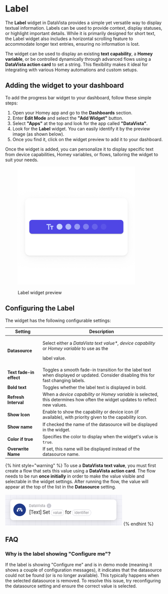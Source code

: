 # Label

The **Label** widget in DataVista provides a simple yet versatile way to display textual information. Labels can be used to provide context, display statuses, or highlight important details. While it is primarily designed for short text, the Label widget also includes a horizontal scrolling feature to accommodate longer text entries, ensuring no information is lost.&#x20;

The widget can be used to display an existing **text capability**, a **Homey variable**, or be controlled dynamically through advanced flows using a **DataVista action card** to set a string. This flexibility makes it ideal for integrating with various Homey automations and custom setups.

## Adding the widget to your dashboard

To add the progress bar widget to your dashboard, follow these simple steps:

1. Open your Homey app and go to the **Dashboards** section.
2. Enter **Edit Mode** and select the **"Add Widget"** button.
3. Select **"Apps"** at the top and look for the app called **"DataVista"**.
4. Look for the **Label** widget. You can easily identify it by the preview image (as shown below).
5. Once you find it, click on the widget preview to add it to your dashboard.

Once the widget is added, you can personalize it to display specific text from device capabilities, Homey variables, or flows, tailoring the widget to suit your needs.

<figure><picture><source srcset="../.gitbook/assets/preview-dark.png" media="(prefers-color-scheme: dark)"><img src="../.gitbook/assets/preview-light.png" alt="" width="375"></picture><figcaption><p>Label widget preview</p></figcaption></figure>

## Configuring the Label

The widget has the following configurable settings:

| Setting                 | Description                                                                                                                           |
| ----------------------- | ------------------------------------------------------------------------------------------------------------------------------------- |
| **Datasource**          | <p>Select either a <em>DataVista text value*, device capability</em> or <em>Homey variable</em> to use as the </p><p>label value.</p> |
| **Text fade-in effect** | Toggles a smooth fade-in transition for the label text when displayed or updated. Consider disabling this for fast changing labels.   |
| **Bold text**           | Toggles whether the label text is displayed in bold.                                                                                  |
| **Refresh Interval**    | When a _device capability_ or _Homey variable_ is selected, this determines how often the widget updates to reflect new values.       |
| **Show Icon**           | Enable to show the capability or device icon (if available), with priority given to the capability icon.                              |
| **Show name**           | If checked the name of the datasource will be displayed in the widget.                                                                |
| **Color if true**       | Specifies the color to display when the widget's value is `true`.                                                                     |
| **Overwrite Name**      | If set, this name will be displayed instead of the datasource name.                                                                   |

{% hint style="warning" %}
To use a **DataVista text value**, you must first create a flow that sets this value using a **DataVista action card**. The flow needs to be run **once initially** in order to make the value visible and selectable in the widget settings. After running the flow, the value will appear at the top of the list in the **Datasource** setting.\
\
![](../.gitbook/assets/DataVisrta-set-text.png)
{% endhint %}



## FAQ

### Why is the label showing "Configure me"?

If the label is showing "Configure me" and is in demo mode (meaning it shows a couple of configuration messages), it indicates that the datasource could not be found (or is no longer available). This typically happens when the selected datasource is removed. To resolve this issue, try reconfiguring the datasource setting and ensure the correct value is selected.

